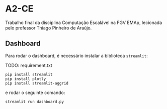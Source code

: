 # A2-CE
Trabalho final da disciplina Computação Escalável na FGV EMAp, lecionada pelo professor Thiago Pinheiro de Araújo.


## Dashboard

Para rodar o dashboard, é necessário instalar a biblioteca `streamlit`:

TODO: requirement.txt
```
pip install streamlit
pip install plotly
pip install streamlit-aggrid
```

e rodar o seguinte comando:

```
streamlit run dashboard.py
```